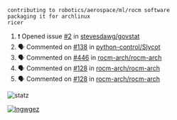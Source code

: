 ```
contributing to robotics/aerospace/ml/rocm software
packaging it for archlinux
ricer
```

<!--START_SECTION:activity-->
1. ❗️ Opened issue [#2](https://github.com/stevesdawg/govstat/issues/2) in [stevesdawg/govstat](https://github.com/stevesdawg/govstat)
2. 🗣 Commented on [#138](https://github.com/python-control/Slycot/issues/138) in [python-control/Slycot](https://github.com/python-control/Slycot)
3. 🗣 Commented on [#446](https://github.com/rocm-arch/rocm-arch/issues/446) in [rocm-arch/rocm-arch](https://github.com/rocm-arch/rocm-arch)
4. 🗣 Commented on [#128](https://github.com/rocm-arch/rocm-arch/issues/128) in [rocm-arch/rocm-arch](https://github.com/rocm-arch/rocm-arch)
5. 🗣 Commented on [#128](https://github.com/rocm-arch/rocm-arch/issues/128) in [rocm-arch/rocm-arch](https://github.com/rocm-arch/rocm-arch)
<!--END_SECTION:activity-->


![statz](https://github-readme-stats.vercel.app/api?username=acxz&include_all_commits=true&show_icons=true)

[![lngwgez](https://github-readme-stats.vercel.app/api/top-langs/?username=acxz&layout=compact)](https://github.com/acxz/github-readme-stats)


<!--
**acxz/acxz** is a ✨ _special_ ✨ repository because its `README.md` (this file) appears on your GitHub profile.

Here are some ideas to get you started:

- 🔭 I’m currently working on ...
- 🌱 I’m currently learning ...
- 👯 I’m looking to collaborate on ...
- 🤔 I’m looking for help with ...
- 💬 Ask me about ...
- 📫 How to reach me: ...
- 😄 Pronouns: ...
- ⚡ Fun fact: ...
-->
